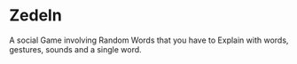 # Zedeln
A social Game involving Random Words that you have to Explain with words, gestures, sounds and a single word.
